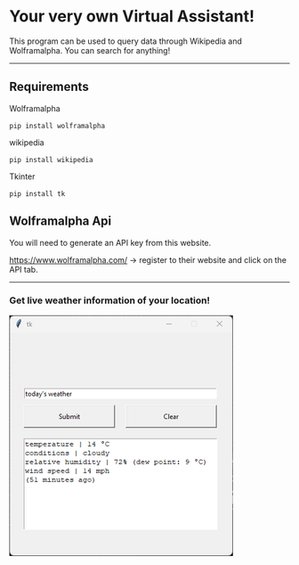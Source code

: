 # Your very own Virtual Assistant!

This program can be used to query data through Wikipedia and Wolframalpha.
You can search for anything!

-----

## Requirements

Wolframalpha

    pip install wolframalpha

wikipedia

    pip install wikipedia
    
Tkinter
    
    pip install tk
    
## Wolframalpha Api
You will need to generate an API key from this website.

https://www.wolframalpha.com/ -> register to their website and click on the API tab.
    
-----

### Get live weather information of your location!

![search2](https://github.com/Azzy001/Py-Virtual-Assistant/blob/master/Images/virtual_assistant_GUI_weather.png)
